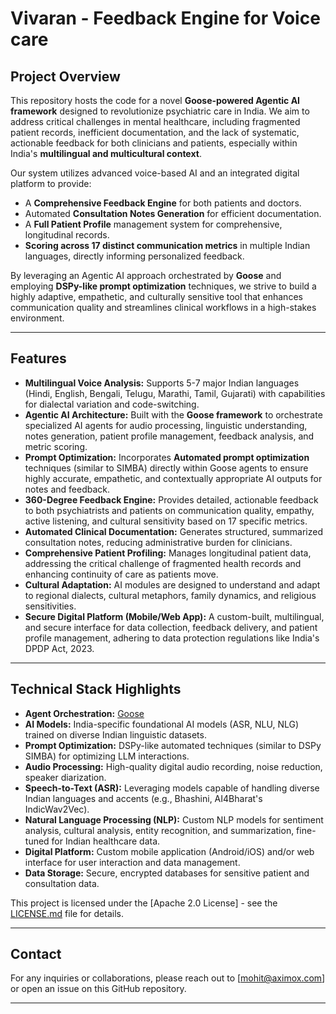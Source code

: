 # Vivaran - Feedback Engine for Voice care

## Project Overview

This repository hosts the code for a novel **Goose-powered Agentic AI framework** designed to revolutionize psychiatric care in India. We aim to address critical challenges in mental healthcare, including fragmented patient records, inefficient documentation, and the lack of systematic, actionable feedback for both clinicians and patients, especially within India's **multilingual and multicultural context**.

Our system utilizes advanced voice-based AI and an integrated digital platform to provide:

  * A **Comprehensive Feedback Engine** for both patients and doctors.
  * Automated **Consultation Notes Generation** for efficient documentation.
  * A **Full Patient Profile** management system for comprehensive, longitudinal records.
  * **Scoring across 17 distinct communication metrics** in multiple Indian languages, directly informing personalized feedback.

By leveraging an Agentic AI approach orchestrated by **Goose** and employing **DSPy-like prompt optimization** techniques, we strive to build a highly adaptive, empathetic, and culturally sensitive tool that enhances communication quality and streamlines clinical workflows in a high-stakes environment.

-----

## Features

  * **Multilingual Voice Analysis:** Supports 5-7 major Indian languages (Hindi, English, Bengali, Telugu, Marathi, Tamil, Gujarati) with capabilities for dialectal variation and code-switching.
  * **Agentic AI Architecture:** Built with the **Goose framework** to orchestrate specialized AI agents for audio processing, linguistic understanding, notes generation, patient profile management, feedback analysis, and metric scoring.
  * **Prompt Optimization:** Incorporates **Automated prompt optimization** techniques (similar to SIMBA) directly within Goose agents to ensure highly accurate, empathetic, and contextually appropriate AI outputs for notes and feedback.
  * **360-Degree Feedback Engine:** Provides detailed, actionable feedback to both psychiatrists and patients on communication quality, empathy, active listening, and cultural sensitivity based on 17 specific metrics.
  * **Automated Clinical Documentation:** Generates structured, summarized consultation notes, reducing administrative burden for clinicians.
  * **Comprehensive Patient Profiling:** Manages longitudinal patient data, addressing the critical challenge of fragmented health records and enhancing continuity of care as patients move.
  * **Cultural Adaptation:** AI modules are designed to understand and adapt to regional dialects, cultural metaphors, family dynamics, and religious sensitivities.
  * **Secure Digital Platform (Mobile/Web App):** A custom-built, multilingual, and secure interface for data collection, feedback delivery, and patient profile management, adhering to data protection regulations like India's DPDP Act, 2023.

-----

## Technical Stack Highlights

  * **Agent Orchestration:** [Goose](https://github.com/block/goose)
  * **AI Models:** India-specific foundational AI models (ASR, NLU, NLG) trained on diverse Indian linguistic datasets.
  * **Prompt Optimization:** DSPy-like automated techniques (similar to DSPy SIMBA) for optimizing LLM interactions.
  * **Audio Processing:** High-quality digital audio recording, noise reduction, speaker diarization.
  * **Speech-to-Text (ASR):** Leveraging models capable of handling diverse Indian languages and accents (e.g., Bhashini, AI4Bharat's IndicWav2Vec).
  * **Natural Language Processing (NLP):** Custom NLP models for sentiment analysis, cultural analysis, entity recognition, and summarization, fine-tuned for Indian healthcare data.
  * **Digital Platform:** Custom mobile application (Android/iOS) and/or web interface for user interaction and data management.
  * **Data Storage:** Secure, encrypted databases for sensitive patient and consultation data.

This project is licensed under the [Apache 2.0 License] - see the [LICENSE.md](LICENSE.md) file for details.

-----

## Contact

For any inquiries or collaborations, please reach out to [mohit@aximox.com] or open an issue on this GitHub repository.

-----
